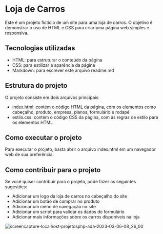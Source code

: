 # Loja de Carros

Este é um projeto fictício de um site para uma loja de carros. O objetivo é demonstrar o uso de HTML e CSS para criar uma página web simples e responsiva.

## Tecnologias utilizadas

- HTML: para estruturar o conteúdo da página
- CSS: para estilizar a aparência da página
- Markdown: para escrever este arquivo readme.md

## Estrutura do projeto

O projeto consiste em dois arquivos principais:

- index.html: contém o código HTML da página, com os elementos como cabeçalho, produto, empresa, planos, formulário e rodapé
- estilo.css: contém o código CSS da página, com as regras de estilo para os elementos HTML

## Como executar o projeto

Para executar o projeto, basta abrir o arquivo index.html em um navegador web de sua preferência.

## Como contribuir para o projeto

Se você quiser contribuir para o projeto, pode fazer as seguintes sugestões:

- Adicionar um logo da loja de carros no cabeçalho do site
- Adicionar um botão de comprar no produto
- Adicionar um menu de navegação no site
- Adicionar um script para validar os dados do formulário
- Adicionar mais informações sobre os carros disponíveis na loja

![screencapture-localhost-projetosphp-ada-2023-03-06-08_26_00](https://user-images.githubusercontent.com/116971675/223097618-d8a8746b-cfde-4c79-ad22-1ff844d4a4f4.png)

